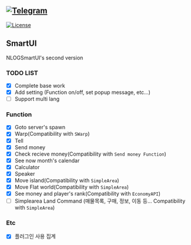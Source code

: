 [![Telegram](https://img.shields.io/badge/Telegram-NLOG-red.svg?logo=telegram)](https://t.me/andlog)
---
[![License](https://img.shields.io/github/license/nnnlog/SmartUI.svg?label=License)](LICENSE)

## SmartUI
NLOGSmartUI's second version

### TODO LIST
* [x] Complete base work
* [x] Add setting (Function on/off, set popup message, etc...) 
* [ ] Support multi lang

### Function
* [x] Goto server's spawn
* [x] Warp(Compatibility with ```SWarp```)
* [x] Tell
* [x] Send money
* [x] Check recieve money(Compatibility with ```Send money Function```)
* [x] See now month's calendar
* [x] Calculator
* [x] Speaker
* [x] Move island(Compatibility with ```SimpleArea```)
* [x] Move Flat world(Compatibility with ```SimpleArea```)
* [x] See money and player's rank(Compatibility with ```EconomyAPI```)
* [ ] Simplearea Land Command (매물목록, 구매, 정보, 이동 등... Compatibility with ```SimpleArea```)

### Etc
* [x] 플러그인 사용 집계
